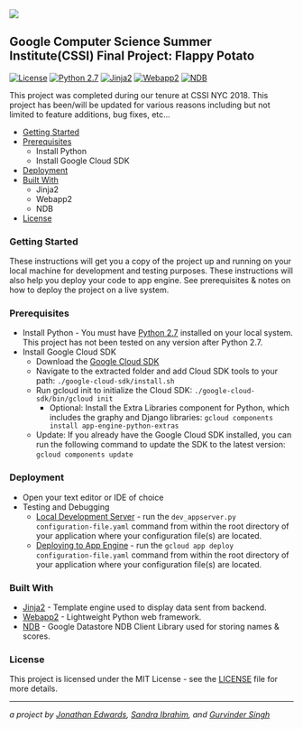 <img src="http://techfutures.org/wp-content/uploads/2016/01/cssi-2.jpg"/>

## Google Computer Science Summer Institute(CSSI) Final Project: Flappy Potato
[![License](https://img.shields.io/badge/License-MIT-blue.svg)](LICENSE) [![Python 2.7](https://img.shields.io/badge/python-2.7-blue.svg)](https://www.python.org/downloads/release/python-270/) [![Jinja2](https://img.shields.io/badge/Jinja2-tested-brightgreen.svg)](http://jinja.pocoo.org/docs) [![Webapp2](https://img.shields.io/badge/Webapp2-tested-brightgreen.svg)](https://webapp2.readthedocs.io/en/latest/) [![NDB](https://img.shields.io/badge/NDB-tested-brightgreen.svg)](https://cloud.google.com/appengine/docs/standard/python/ndb/)

This project was completed during our tenure at CSSI NYC 2018. This project has been/will be updated for various reasons including but not limited to feature additions, bug fixes, etc...

* [Getting Started](#getting-started)
* [Prerequisites](#prerequisites)
  * Install Python
  * Install Google Cloud SDK
* [Deployment](#deployment)
* [Built With](#built-with)
  * Jinja2
  * Webapp2
  * NDB
* [License](#license)

### Getting Started ###
These instructions will get you a copy of the project up and running on your local machine for development and testing purposes. These instructions will also help you deploy your code to app engine. See prerequisites & notes on how to deploy the project on a live system.

### Prerequisites ###
* Install Python - You must have [Python 2.7](https://www.python.org/downloads/release/python-2715/) installed on your local system. This project has not been tested on any version after Python 2.7.
* Install Google Cloud SDK
  * Download the [Google Cloud SDK](https://cloud.google.com/sdk/docs/)
  * Navigate to the extracted folder and add Cloud SDK tools to your path: `./google-cloud-sdk/install.sh`
  * Run gcloud init to initialize the Cloud SDK: `./google-cloud-sdk/bin/gcloud init`
    * Optional: Install the Extra Libraries component for Python, which includes the graphy and Django libraries: `gcloud components install app-engine-python-extras`
  * Update: If you already have the Google Cloud SDK installed, you can run the following command to update the SDK to the latest version: `gcloud components update`

### Deployment ###
* Open your text editor or IDE of choice
* Testing and Debugging
  * [Local Development Server](https://cloud.google.com/appengine/docs/standard/python/tools/using-local-server) - run the `dev_appserver.py configuration-file.yaml` command from within the root directory of your application where your configuration file(s) are located.
  * [Deploying to App Engine](https://cloud.google.com/appengine/docs/standard/python/tools/uploadinganapp) - run the ```gcloud app deploy configuration-file.yaml``` command from within the root directory of your application where your configuration file(s) are located.

### Built With ###
* [Jinja2](http://jinja.pocoo.org/docs) - Template engine used to display data sent from backend.
* [Webapp2](https://webapp2.readthedocs.io/en/latest/) - Lightweight Python web framework.
* [NDB](https://cloud.google.com/appengine/docs/standard/python/ndb/) - Google Datastore NDB Client Library used for storing names & scores.

### License ###
This project is licensed under the MIT License - see the [LICENSE](LICENSE) file for more details.
- - - -
_a project by [Jonathan Edwards](https://github.com/jonthnedw), [Sandra Ibrahim](https://github.com/sandraibrahim), and [Gurvinder Singh](https://github.com/gurvinder)_
